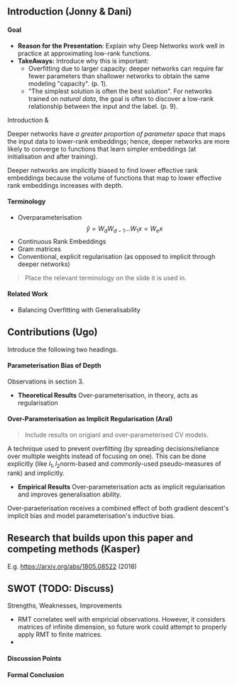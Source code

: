 ## Introduction (Jonny & Dani)
#### Goal 

- **Reason for the Presentation**: Explain why Deep Networks work well in practice at approximating low-rank functions. 
- **TakeAways:**  Introduce why this is important: 
	- Overfitting due to larger capacity: deeper networks can require far fewer parameters than shallower networks to obtain the same modeling "capacity". (p. 1). 
	- "The simplest solution is often the best solution". For networks trained on *natural data*, the goal is often to discover a low-rank relationship between the input and the label.  (p. 9).

Introduction & 

Deeper networks have *a greater proportion of parameter space* that maps the input data to lower-rank embeddings; hence, deeper networks are more likely to converge to functions that learn simpler embeddings (at initialisation and after training).

Deeper networks are implicitly biased to find lower effective rank embeddings because the volume of functions that map to lower effective rank embeddings increases with depth. 
#### Terminology 
- Overparameterisation
$$ \hat y = W_d W_{d-1} ... W_1 x = W_e x $$
- Continuous Rank Embeddings
- Gram matrices 
- Conventional, explicit regularisation (as opposed to implicit through deeper networks)

> Place the relevant terminology on the slide it is used in. 

#### Related Work
- Balancing Overfitting with Generalisability 

## Contributions (Ugo)
Introduce the following two headings.

#### Parameterisation Bias of Depth 
Observations in section 3. 

- **Theoretical Results** Over-parameterisation, in theory, acts as regularisation

#### Over-Parameterisation as Implicit Regularisation (Aral)

> Include results on origianl and over-parameterised CV models. 

A technique used to prevent overfitting (by spreading decisions/reliance over multiple weights instead of focusing on one). This can be done explicitly (like $l_1, l_2$norm-based and commonly-used pseudo-measures of rank) and implicitly. 

- **Empirical Results** Over-parameterisation acts as implicit regularisation and improves generalisation ability. 

Over-paraeterisation receives a combined effect of both gradient descent's implicit bias and model parameterisation's inductive bias.

## Research that builds upon this paper and competing methods (Kasper)
E.g. https://arxiv.org/abs/1805.08522 (2018)

## SWOT (TODO: Discuss)
Strengths, Weaknesses, Improvements

- RMT correlates well with empricial observations. However, it considers matrices of infinite dimension, so future work could attempt to properly apply RMT to finite matrices. 
- 

#### Discussion Points 

#### Formal Conclusion